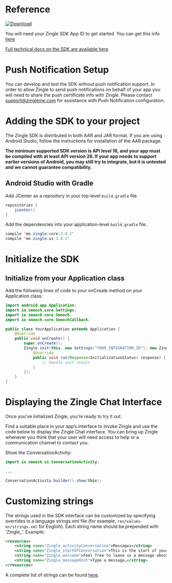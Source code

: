 # Reference
[ ![Download](https://api.bintray.com/packages/zingle/maven/zingle-chat/images/download.svg) ](https://bintray.com/zingle/maven/zingle-chat/_latestVersion)

You will need your Zingle SDK App ID to get started.  You can get this info [here](https://app.zingle.me/service/default/settings/channels/chat)

[Full technical docs on the SDK are available here](https://zingle.github.io/zingle-chat-android/)

# Push Notification Setup
You can develop and test the SDK without push notification support.  In order to allow Zingle to send push notifications on behalf of your app you will need to share the push certificate info with Zingle.  Please contact support@zingleme.com for assistance with Push Notification configuration.

# Adding the SDK to your project
The Zingle SDK is distributed in both AAR and JAR format. If you are using Android Studio, follow the instructions for installation of the AAR package.

**The minimum supported SDK version is API level 16, and your app must be compiled with at least API version 26. If your app needs to support earlier versions of Android, you may still try to integrate, but it is untested and we cannot guarantee compatibility.**

## Android Studio with Gradle
Add JCenter as a repository in your top-level `build.gradle` file.

```java
repositories {
    jcenter()
}
```

Add the dependencies into your application-level `build.gradle` file.

```java
compile 'me.zingle:core:3.0.2'
compile 'me.zingle:ui:3.0.2'
```

# Initialize the SDK

## Initialize from your Application class
Add the following lines of code to your onCreate method on your Application class:

```java
import android.app.Application;
import io.smooch.core.Settings;
import io.smooch.core.Smooch;
import io.smooch.core.SmoochCallback;

public class YourApplication extends Application {
    @Override
    public void onCreate() {
        super.onCreate();
        Zingle.init(this, new Settings("YOUR_INTEGRATION_ID"), new ZingleCallback<InitializationStatus>() {
            @Override
            public void run(Response<InitializationStatus> response) {
                // Handle init result
            }
        });
    }
}
```

# Displaying the Zingle Chat Interface
Once you’ve initialized Zingle, you’re ready to try it out.

Find a suitable place in your app’s interface to invoke Zingle and use the code below to display the Zingle Chat interface. You can bring up Zingle whenever you think that your user will need access to help or a communication channel to contact you.

Show the ConversationActivity:
```java
import io.smooch.ui.ConversationActivity;

...

ConversationActivity.builder().show(this);
```

# Customizing strings
The strings used in the SDK interface can be customized by specifying overrides in a language strings.xml file (for example, ```res/values-en/strings.xml``` for English).  Each string name should be prepended with 'Zingle_'.  Example:

```xml
<resources>
    <string name="Zingle_activityConversation">Messages</string>
    <string name="Zingle_startOfConversation">This is the start of your conversation with the team.</string>
    <string name="Zingle_welcome">Feel free to leave us a message about anything that\'s on your mind.</string>
    <string name="Zingle_messageHint">Type a message…</string>
</resources>
```
A complete list of strings can be found [here](https://github.com/Zingle/web-chat#individual-functions).

